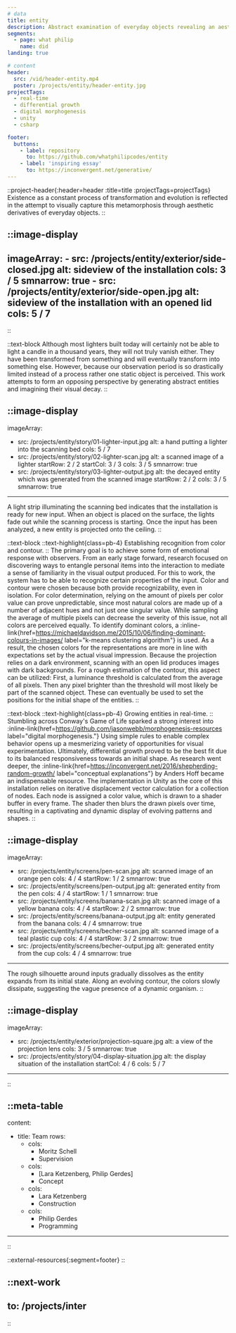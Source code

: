 ```yaml
---
# data
title: entity
description: Abstract examination of everyday objects revealing an aesthetic derivative subject to inexorable decay.
segments:
  - page: what philip
    name: did
landing: true

# content
header:
  src: /vid/header-entity.mp4
  poster: /projects/entity/header-entity.jpg
projectTags:
  - real-time
  - differential growth
  - digital morphogenesis
  - unity
  - csharp

footer:
  buttons:
    - label: repository
      to: https://github.com/whatphilipcodes/entity
    - label: 'inspiring essay'
      to: https://inconvergent.net/generative/
---
```


::project-header{:header=header :title=title :projectTags=projectTags}
Existence as a constant process of transformation and evolution is reflected in the attempt to visually capture this metamorphosis through aesthetic derivatives of everyday objects.
::

::image-display
---
imageArray:
    - src: /projects/entity/exterior/side-closed.jpg
      alt: sideview of the installation
      cols: 3 / 5
      smnarrow: true
    - src: /projects/entity/exterior/side-open.jpg
      alt: sideview of the installation with an opened lid
      cols: 5 / 7
---
::

::text-block
Although most lighters built today will certainly not be able to light a candle in a thousand years, they will not truly vanish either. They have been transformed from something and will eventually transform into something else. However, because our observation period is so drastically limited instead of a process rather one static object is perceived. This work attempts to form an opposing perspective by generating abstract entities and imagining their visual decay.
::

::image-display
---
imageArray:
  - src: /projects/entity/story/01-lighter-input.jpg
    alt: a hand putting a lighter into the scanning bed
    cols: 5 / 7
  - src: /projects/entity/story/02-lighter-scan.jpg
    alt: a scanned image of a lighter
    startRow: 2 / 2
    startCol: 3 / 3
    cols: 3 / 5
    smnarrow: true
  - src: /projects/entity/story/03-lighter-output.jpg
    alt: the decayed entity which was generated from the scanned image
    startRow: 2 / 2
    cols:  3 / 5
    smnarrow: true
---
A light strip illuminating the scanning bed indicates that the installation is ready for new input. When an object is placed on the surface, the lights fade out while the scanning process is starting. Once the input has been analyzed, a new entity is projected onto the ceiling.
::

::text-block
::text-highlight{class=pb-4}
Establishing recognition from color and contour.
::
The primary goal is to achieve some form of emotional response with observers. From an early stage forward, research focused on discovering ways to entangle personal items into the interaction to mediate a sense of familiarity in the visual output produced. For this to work, the system has to be able to recognize certain properties of the input. Color and contour were chosen because both provide recognizability, even in isolation. For color determination, relying on the amount of pixels per color value can prove unpredictable, since most natural colors are made up of a number of adjacent hues and not just one singular value. While sampling the average of multiple pixels can decrease the severity of this issue, not all colors are perceived equally. To identify dominant colors, a :inline-link{href=https://michaeldavidson.me/2015/10/06/finding-dominant-colours-in-images/ label="k-means clustering algorithm"} is used. As a result, the chosen colors for the representations are more in line with expectations set by the actual visual impression. Because the projection relies on a dark environment, scanning with an open lid produces images with dark backgrounds. For a rough estimation of the contour, this aspect can be utilized: First, a luminance threshold is calculated from the average of all pixels. Then any pixel brighter than the threshold will most likely be part of the scanned object. These can eventually be used to set the positions for the initial shape of the entities.
::

::text-block
::text-highlight{class=pb-4}
Growing entities in real-time.
::
Stumbling across Conway's Game of Life sparked a strong interest into :inline-link{href=https://github.com/jasonwebb/morphogenesis-resources label="digital morphogenesis."} Using simple rules to enable complex behavior opens up a mesmerizing variety of opportunities for visual experimentation. Ultimately, differential growth proved to be the best fit due to its balanced responsiveness towards an initial shape. As research went deeper, the :inline-link{href=https://inconvergent.net/2016/shepherding-random-growth/ label="conceptual explanations"} by Anders Hoff became an indispensable resource. The implementation in Unity as the core of this installation relies on iterative displacement vector calculation for a collection of nodes. Each node is assigned a color value, which is drawn to a shader buffer in every frame. The shader then blurs the drawn pixels over time, resulting in a captivating and dynamic display of evolving patterns and shapes.
::

::image-display
---
imageArray:
  - src: /projects/entity/screens/pen-scan.jpg
    alt: scanned image of an orange pen
    cols: 4 / 4
    startRow: 1 / 2
    smnarrow: true
  - src: /projects/entity/screens/pen-output.jpg
    alt: generated entity from the pen
    cols: 4 / 4
    startRow: 1 / 1
    smnarrow: true
  - src: /projects/entity/screens/banana-scan.jpg
    alt: scanned image of a yellow banana
    cols: 4 / 4
    startRow: 2 / 2
    smnarrow: true
  - src: /projects/entity/screens/banana-output.jpg
    alt: entity generated from the banana
    cols: 4 / 4
    smnarrow: true
  - src: /projects/entity/screens/becher-scan.jpg
    alt: scanned image of a teal plastic cup
    cols: 4 / 4
    startRow: 3 / 2
    smnarrow: true
  - src: /projects/entity/screens/becher-output.jpg
    alt: generated entity from the cup
    cols: 4 / 4
    smnarrow: true
---
The rough silhouette around inputs gradually dissolves as the entity expands from its initial state. Along an evolving contour, the colors slowly dissipate, suggesting the vague presence of a dynamic organism.
::

::image-display
---
imageArray:
  - src: /projects/entity/exterior/projection-square.jpg
    alt: a view of the projection lens
    cols: 3 / 5
    smnarrow: true
  - src: /projects/entity/story/04-display-situation.jpg
    alt: the display situation of the installation
    startCol: 4 / 6
    cols: 5 / 7
---
::


::meta-table
---
content:
  - title: Team
    rows:
      - cols: 
        - Moritz Schell
        - Supervision
      - cols: 
        - [Lara Ketzenberg, Philip Gerdes]
        - Concept
      - cols: 
        - Lara Ketzenberg
        - Construction
      - cols: 
        - Philip Gerdes
        - Programming
---
::

::external-resources{:segment=footer}
::

::next-work
---
to: /projects/inter
---
::